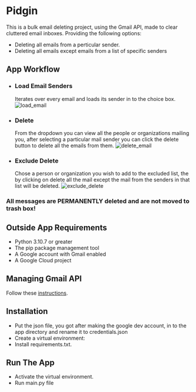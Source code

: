 # Pidgin
 This is a bulk email deleting project, using the Gmail API, made to clear cluttered email inboxes. Providing the following options:

 - Deleting all emails from a perticular sender.
 - Deleting all emails except emails from a list of specific senders  

## App Workflow

 - ### Load Email Senders  
    Iterates over every email and loads its sender in to the choice box.
    ![load_email](https://i.imgur.com/gNqmZmA.gif)
 - ### Delete
    From the dropdown you can view all the people or organizations mailing you, after selecting a particular mail sender you can click the delete button to delete all the emails from them.
    ![delete_email](https://i.imgur.com/ceRKqV9.gif)    
 - ### Exclude Delete
    Chose a person or organization you wish to add to the excluded list, the by clicking on delete all the mail except the mail from the senders in that list will be deleted.
    ![exclude_delete](https://i.imgur.com/YANQ4zu.gif)


### All messages are **PERMANENTLY** deleted and are not moved to trash box!

 ## Outside App Requirements
  - Python 3.10.7 or greater
  - The pip package management tool  
  - A Google account with Gmail enabled
  - A Google Cloud project    

## Managing Gmail API
Follow these [instructions](https://developers.google.com/gmail/api/quickstart/python#step_1_turn_on_the_api_name).

## Installation

- Put the json file, you got after making the google dev account, in to the app directory and rename it to credentials.json
- Create a virtual environment:
- Install requirements.txt.

## Run The App
- Activate the virtual environment.
- Run main.py file

    